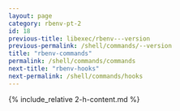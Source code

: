 ```yaml
---
layout: page
category: rbenv-pt-2
id: 18
previous-title: libexec/rbenv---version
previous-permalink: /shell/commands/--version
title: "rbenv-commands"
permalink: /shell/commands/commands
next-title: "rbenv-hooks"
next-permalink: /shell/commands/hooks
---
```


{% include_relative 2-h-content.md %}
